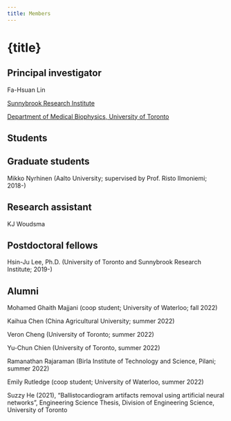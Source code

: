 ```yaml
---
title: Members
---
```


# {title}

## Principal investigator
Fa-Hsuan Lin

[Sunnybrook Research Institute](https://sunnybrook.ca/research/team/member.asp?t=11&m=865&page=528)

[Department of Medical Biophysics, University of Toronto](https://medbio.utoronto.ca/faculty/lin)

## Students

## Graduate students
Mikko Nyrhinen (Aalto University; supervised by Prof. Risto Ilmoniemi; 2018-)

## Research assistant

KJ Woudsma

## Postdoctoral fellows
Hsin-Ju Lee, Ph.D. (University of Toronto and Sunnybrook Research Institute; 2019-)

## Alumni

Mohamed Ghaith Majjani (coop student; University of Waterloo; fall 2022)

Kaihua Chen (China Agricultural University; summer 2022)

Veron Cheng (University of Toronto; summer 2022)

Yu-Chun Chien (University of Toronto, summer 2022)

Ramanathan Rajaraman (Birla Institute of Technology and Science, Pilani; summer 2022)

Emily Rutledge (coop student; University of Waterloo, summer 2022)

Suzzy He (2021), “Ballistocardiogram artifacts removal using artificial neural networks”, Engineering Science Thesis, Division of Engineering Science, University of Toronto


